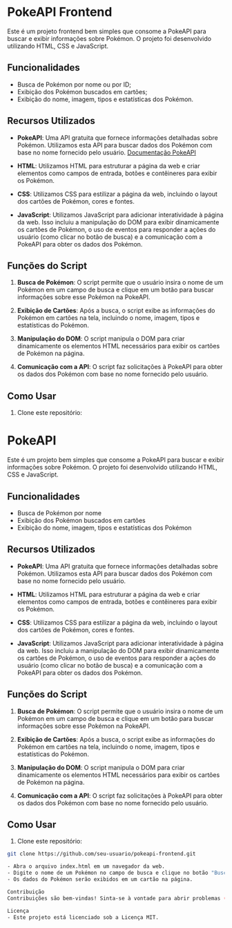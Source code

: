 # PokeAPI Frontend

Este é um projeto frontend bem simples que consome a PokeAPI para buscar e exibir informações sobre Pokémon. O projeto foi desenvolvido utilizando HTML, CSS e JavaScript.

## Funcionalidades

- Busca de Pokémon por nome ou por ID;
- Exibição dos Pokémon buscados em cartões;
- Exibição do nome, imagem, tipos e estatísticas dos Pokémon.

## Recursos Utilizados

- **PokeAPI**: Uma API gratuita que fornece informações detalhadas sobre Pokémon. Utilizamos esta API para buscar dados dos Pokémon com base no nome fornecido pelo usuário.
[Documentação PokeAPI](https://pokeapi.co/docs/v2)

- **HTML**: Utilizamos HTML para estruturar a página da web e criar elementos como campos de entrada, botões e contêineres para exibir os Pokémon.

- **CSS**: Utilizamos CSS para estilizar a página da web, incluindo o layout dos cartões de Pokémon, cores e fontes.

- **JavaScript**: Utilizamos JavaScript para adicionar interatividade à página da web. Isso incluiu a manipulação do DOM para exibir dinamicamente os cartões de Pokémon, o uso de eventos para responder a ações do usuário (como clicar no botão de busca) e a comunicação com a PokeAPI para obter os dados dos Pokémon.

## Funções do Script

1. **Busca de Pokémon**: O script permite que o usuário insira o nome de um Pokémon em um campo de busca e clique em um botão para buscar informações sobre esse Pokémon na PokeAPI.

2. **Exibição de Cartões**: Após a busca, o script exibe as informações do Pokémon em cartões na tela, incluindo o nome, imagem, tipos e estatísticas do Pokémon.

3. **Manipulação do DOM**: O script manipula o DOM para criar dinamicamente os elementos HTML necessários para exibir os cartões de Pokémon na página.

4. **Comunicação com a API**: O script faz solicitações à PokeAPI para obter os dados dos Pokémon com base no nome fornecido pelo usuário.

## Como Usar

1. Clone este repositório:

# PokeAPI 

Este é um projeto bem simples que consome a PokeAPI para buscar e exibir informações sobre Pokémon. O projeto foi desenvolvido utilizando HTML, CSS e JavaScript.

## Funcionalidades

- Busca de Pokémon por nome
- Exibição dos Pokémon buscados em cartões
- Exibição do nome, imagem, tipos e estatísticas dos Pokémon

## Recursos Utilizados

- **PokeAPI**: Uma API gratuita que fornece informações detalhadas sobre Pokémon. Utilizamos esta API para buscar dados dos Pokémon com base no nome fornecido pelo usuário.

- **HTML**: Utilizamos HTML para estruturar a página da web e criar elementos como campos de entrada, botões e contêineres para exibir os Pokémon.

- **CSS**: Utilizamos CSS para estilizar a página da web, incluindo o layout dos cartões de Pokémon, cores e fontes.

- **JavaScript**: Utilizamos JavaScript para adicionar interatividade à página da web. Isso incluiu a manipulação do DOM para exibir dinamicamente os cartões de Pokémon, o uso de eventos para responder a ações do usuário (como clicar no botão de busca) e a comunicação com a PokeAPI para obter os dados dos Pokémon.

## Funções do Script

1. **Busca de Pokémon**: O script permite que o usuário insira o nome de um Pokémon em um campo de busca e clique em um botão para buscar informações sobre esse Pokémon na PokeAPI.

2. **Exibição de Cartões**: Após a busca, o script exibe as informações do Pokémon em cartões na tela, incluindo o nome, imagem, tipos e estatísticas do Pokémon.

3. **Manipulação do DOM**: O script manipula o DOM para criar dinamicamente os elementos HTML necessários para exibir os cartões de Pokémon na página.

4. **Comunicação com a API**: O script faz solicitações à PokeAPI para obter os dados dos Pokémon com base no nome fornecido pelo usuário.

## Como Usar

1. Clone este repositório:

```bash
git clone https://github.com/seu-usuario/pokeapi-frontend.git

- Abra o arquivo index.html em um navegador da web.
- Digite o nome de um Pokémon no campo de busca e clique no botão "Buscar".
- Os dados do Pokémon serão exibidos em um cartão na página.

Contribuição
Contribuições são bem-vindas! Sinta-se à vontade para abrir problemas (issues) ou enviar pull requests com melhorias, correções de bugs ou novas funcionalidades.

Licença
- Este projeto está licenciado sob a Licença MIT.